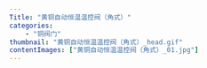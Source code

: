 ```yaml
---
Title: "黄铜自动恒温温控阀（角式）"
categories:
    - "铜阀门"
thumbnail: "黄铜自动恒温温控阀（角式）_head.gif"
contentImages: ["黄铜自动恒温温控阀（角式）_01.jpg"]
---
```

